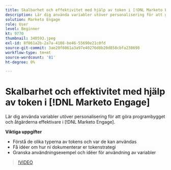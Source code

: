 ```yaml
---
title: Skalbarhet och effektivitet med hjälp av token i [!DNL Marketo Engage]
description: Lär dig använda variabler utöver personalisering för att göra programbygget och åtgärderna effektivare i [!DNL Marketo Engage].
solution: Marketo Engage
role: User
level: Beginner
kt: 9770
thumbnail: 340593.jpeg
exl-id: 8f061a2b-2a7a-4186-be46-55690e21c0fd
source-git-commit: 3ae20f0861a3a97e40276d8b20d858cbfa238698
workflow-type: tm+mt
source-wordcount: '81'
ht-degree: 0%

---
```


# Skalbarhet och effektivitet med hjälp av token i [!DNL Marketo Engage]

Lär dig använda variabler utöver personalisering för att göra programbygget och åtgärderna effektivare i [!DNL Marketo Engage].

**Viktiga uppgifter**

* Förstå de olika typerna av tokens och var de kan användas
* Få idéer om hur ni dokumenterar er tokenstrategi
* Granska användningsexempel och idéer för användning av variabler

>[!VIDEO](https://video.tv.adobe.com/v/340593/?quality=12&learn=on)
